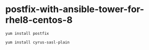 # postfix-with-ansible-tower-for-rhel8-centos-8

```
yum install postfix
```
```
yum install cyrus-sasl-plain
```
